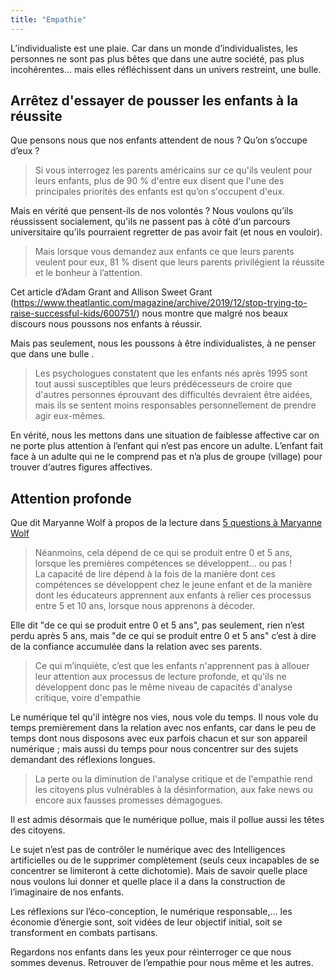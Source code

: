 ```yaml
---
title: "Empathie"
---
```



L’individualiste est une plaie. Car dans un monde d’individualistes, les personnes ne sont pas plus bêtes que dans une autre société, pas plus incohérentes… mais elles réfléchissent dans un univers restreint, une bulle.

## Arrêtez d'essayer de pousser les enfants à la réussite

Que pensons nous que nos enfants attendent de nous ? Qu’on s’occupe d’eux ?

> Si vous interrogez les parents américains sur ce qu'ils veulent pour leurs enfants, plus de 90 % d'entre eux disent que l'une des principales priorités des enfants est qu’on s'occupent d'eux.

Mais en vérité que pensent-ils de nos volontés ? Nous voulons qu’ils réussissent socialement, qu'ils ne passent pas à côté d‘un parcours universitaire qu'ils pourraient regretter de pas avoir fait (et nous en vouloir).

> Mais lorsque vous demandez aux enfants ce que leurs parents veulent pour eux, 81 % disent que leurs parents privilégient la réussite et le bonheur à l’attention.

Cet article d’Adam Grant and Allison Sweet Grant (<https://www.theatlantic.com/magazine/archive/2019/12/stop-trying-to-raise-successful-kids/600751/>) nous montre que malgré nos beaux discours nous poussons nos enfants à réussir.

Mais pas seulement, nous les poussons à être individualistes, à ne penser que dans une bulle .

> Les psychologues constatent que les enfants nés après 1995 sont tout aussi susceptibles que leurs prédécesseurs de croire que d'autres personnes éprouvant des difficultés devraient être aidées, mais ils se sentent moins responsables personnellement de prendre agir eux-mêmes.

En vérité, nous les mettons dans une situation de faiblesse affective car on ne porte plus attention à l’enfant qui n’est pas encore un adulte. L’enfant fait face à un adulte qui ne le comprend pas et n’a plus de groupe (village) pour trouver d‘autres figures affectives.

## Attention profonde

Que dit Maryanne Wolf à propos de la lecture dans [5 questions à Maryanne Wolf](https://cnnumerique.fr/5-questions-maryanne-wolf-nous-devons-comprendre-ce-que-fait-chaque-technologie-et-etre-capables-de)

> Néanmoins, cela dépend de ce qui se produit entre 0 et 5 ans, lorsque les premières compétences se développent... ou pas !  
La capacité de lire dépend à la fois de la manière dont ces compétences se développent chez le jeune enfant et de la manière dont les éducateurs apprennent aux enfants à relier ces processus entre 5 et 10 ans, lorsque nous apprenons à décoder.

Elle dit "de ce qui se produit entre 0 et 5 ans", pas seulement, rien n’est perdu après 5 ans, mais "de ce qui se produit entre 0 et 5 ans" c’est à dire de la confiance accumulée dans la relation avec ses parents.

> Ce qui m’inquiète, c’est que les enfants n'apprennent pas à allouer leur attention aux processus de lecture profonde, et qu'ils ne développent donc pas le même niveau de capacités d'analyse critique, voire d'empathie

Le numérique tel qu'il intègre nos vies, nous vole du temps. Il nous vole du temps premièrement dans la relation avec nos enfants, car dans le peu de temps dont nous disposons avec eux parfois chacun et sur son appareil numérique ; mais aussi du temps pour nous concentrer sur des sujets demandant des réflexions longues.

> La perte ou la diminution de l'analyse critique et de l'empathie rend les citoyens plus vulnérables à la désinformation, aux fake news ou encore aux fausses promesses démagogues.

Il est admis désormais que le numérique pollue, mais il pollue aussi les têtes des citoyens.

Le sujet n’est pas de contrôler le numérique avec des Intelligences artificielles ou de le supprimer complètement (seuls ceux incapables de se concentrer se limiteront à cette dichotomie). Mais de savoir quelle place nous voulons lui donner et quelle place il a dans la construction de l’imaginaire de nos enfants.

Les réflexions sur l’éco-conception, le numérique responsable,… les économie d’énergie sont, soit vidées de leur objectif initial, soit se transforment en combats partisans.

Regardons nos enfants dans les yeux pour réinterroger ce que nous sommes devenus. Retrouver de l’empathie pour nous même et les autres.



